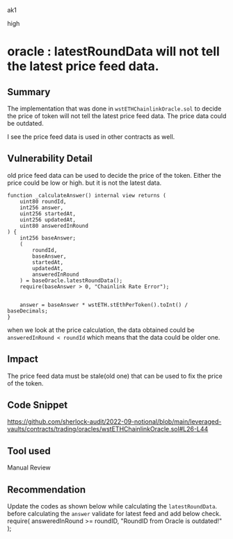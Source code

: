 ak1

high

# oracle : latestRoundData will not tell the latest price feed data.

## Summary
The implementation that was done in `wstETHChainlinkOracle.sol` to decide the price of token will not tell the latest price feed data.
The price data could be outdated.

I see the price feed data is used in other contracts as well.

## Vulnerability Detail
old price feed data can be used to decide the price of the token.
Either the price could be low or high. but it is not the latest data.

    function _calculateAnswer() internal view returns (
        uint80 roundId,
        int256 answer,
        uint256 startedAt,
        uint256 updatedAt,
        uint80 answeredInRound
    ) {
        int256 baseAnswer;
        (
            roundId,
            baseAnswer,
            startedAt,
            updatedAt,
            answeredInRound
        ) = baseOracle.latestRoundData();
        require(baseAnswer > 0, "Chainlink Rate Error");


        answer = baseAnswer * wstETH.stEthPerToken().toInt() / baseDecimals;
    }

when we look at the price calculation, the data obtained could be `answeredInRound < roundId` which means that the data could be older one.

## Impact
The price feed data must be stale(old one) that can be used to fix the price of the token.

## Code Snippet
https://github.com/sherlock-audit/2022-09-notional/blob/main/leveraged-vaults/contracts/trading/oracles/wstETHChainlinkOracle.sol#L26-L44

## Tool used
Manual Review

## Recommendation
Update the codes as shown below while calculating the `latestRoundData`.
before calculating the `answer` validate for latest feed and add below check.
require(
            answeredInRound >= roundID,
            "RoundID from Oracle is outdated!"
        );
